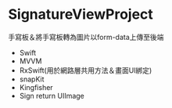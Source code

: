 # SignatureViewProject
手寫板＆將手寫板轉為圖片以form-data上傳至後端

- Swift
- MVVM
- RxSwift(用於網路層共用方法＆畫面UI綁定)
- snapKit
- Kingfisher
- Sign return UIImage
